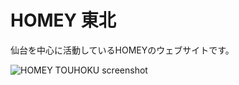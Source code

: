 # HOMEY 東北 
仙台を中心に活動しているHOMEYのウェブサイトです。

![HOMEY TOUHOKU screenshot](http://homey-touhoku.github.io/screenshots/screenshot.jpg)
